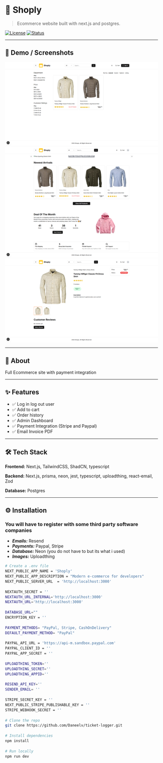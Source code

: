 # 🚀 Shoply

> Ecommerce website built with next.js and postgres.

[![License](https://img.shields.io/badge/license-MIT-blue.svg)](LICENSE)
[![Status](https://img.shields.io/badge/status-online-active.svg)]()

---

## 📸 Demo / Screenshots

<p align="center">
  <img src="docs/shoply.png" alt="shoply png" width="700">
  <img src="docs/shoply1.png" alt="shoply1 png" width="700">
  <img src="docs/shoply2.png" alt="shoply2 png" width="700">
</p>

---

## 📜 About

Full Ecommerce site with payment integration

---

## ✨ Features

- ✅ Log in log out user
- ✅ Add to cart
- ✅ Order history
- ✅ Admin Dashboard
- ✅ Payment Integration (Stripe and Paypal)
- ✅ Email Invoice PDF

---

## 🛠 Tech Stack

**Frontend:** Next.js, TailwindCSS, ShadCN, typescript

**Backend:** Next.js, prisma, neon, jest, typescript, uploadthing, react-email, Zod

**Database:** Postgres

---

## ⚙️ Installation

### You will have to register with some third party software companies

- **_Emails:_** Resend
- **_Payments:_** Paypal, Stripe
- **_Database:_** Neon (you do not have to but its what i used)
- **_Images:_** Uploadthing

```bash
# Create a .env file
NEXT_PUBLIC_APP_NAME = 'Shoply'
NEXT_PUBLIC_APP_DESCRIPTION = "Modern e-commerce for developers"
NEXT_PUBLIC_SERVER_URL  = 'http://localhost:3000'

NEXTAUTH_SECRET = ''
NEXTAUTH_URL_INTERNAL='http://localhost:3000'
NEXTAUTH_URL='http://localhost:3000'

DATABASE_URL=""
ENCRYPTION_KEY = ''

PAYMENT_METHODS= "PayPal, Stripe, CashOnDelivery"
DEFAULT_PAYMENT_METHOD= "PayPal"

PAYPAL_API_URL = 'https://api-m.sandbox.paypal.com'
PAYPAL_CLIENT_ID = ''
PAYPAL_APP_SECRET = ''

UPLOADTHING_TOKEN=''
UPLOADTHING_SECRET=''
UPLOADTHING_APPID=''

RESEND_API_KEY=''
SENDER_EMAIL= ''

STRIPE_SECRET_KEY = ''
NEXT_PUBLIC_STRIPE_PUBLISHABLE_KEY = ''
STRIPE_WEBHOOK_SECRET = ''

# Clone the repo
git clone https://github.com/Daneelv/ticket-logger.git

# Install dependencies
npm install

# Run locally
npm run dev
```
